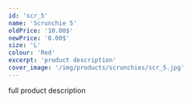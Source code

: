 ```yaml
---
id: 'scr_5'
name: 'Scrunchie 5'
oldPrice: '10.00$'
newPrice: '8.00$'
size: 'L'
colour: 'Red'
excerpt: 'product description'
cover_image: '/img/products/scrunchies/scr_5.jpg'
---
```

full product description
